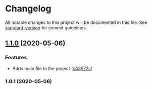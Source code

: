 # Changelog

All notable changes to this project will be documented in this file. See [standard-version](https://github.com/conventional-changelog/standard-version) for commit guidelines.

## [1.1.0](https://github.com/criscond/standard-version/compare/v1.0.1...v1.1.0) (2020-05-06)


### Features

* Adds main file to the project ([c43972c](https://github.com/criscond/standard-version/commit/c43972ca97acd0c25c92cc9f4b23b981151f5838))

### 1.0.1 (2020-05-06)
